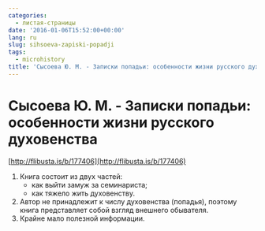 ```yaml
---
categories:
  - листая-страницы
date: '2016-01-06T15:52:00+00:00'
lang: ru
slug: sihsoeva-zapiski-popadji
tags:
  - microhistory
title: 'Сысоева Ю. М. - Записки попадьи: особенности жизни русского духовенства'
---
```


# Сысоева Ю. М. - Записки попадьи: особенности жизни русского духовенства

[http://flibusta.is/b/177406](http://flibusta.is/b/177406)  

<!--more-->

1.  Книга состоит из двух частей:
    * как выйти замуж за семинариста;
    * как тяжело жить духовенству.
2.  Автор не принадлежит к числу духовенства (попадья), поэтому книга представляет собой взгляд внешнего обывателя.
3.  Крайне мало полезной информации.
